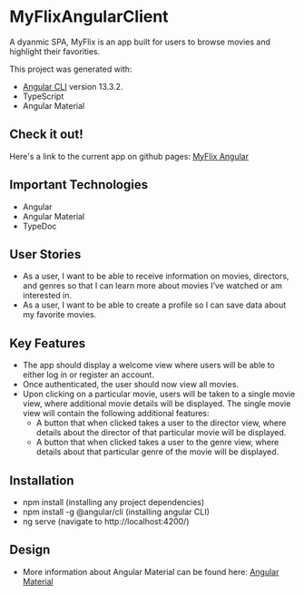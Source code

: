 # MyFlixAngularClient

A dyanmic SPA, MyFlix is an app built for users to browse movies and highlight their favorities.

This project was generated with:
* [Angular CLI](https://github.com/angular/angular-cli) version 13.3.2.
* TypeScript
* Angular Material

## Check it out! 

Here's a link to the current app on github pages: [MyFlix Angular](https://rhbusch.github.io/myFlix-Angular-Client/welcome)

## Important Technologies

* Angular 
* Angular Material 
* TypeDoc 

## User Stories

* As a user, I want to be able to receive information on movies, directors, and genres so that I
can learn more about movies I’ve watched or am interested in.
* As a user, I want to be able to create a profile so I can save data about my favorite movies.

## Key Features

* The app should display a welcome view where users will be able to either log in or register an
account.
* Once authenticated, the user should now view all movies.
* Upon clicking on a particular movie, users will be taken to a single movie view, where
additional movie details will be displayed. The single movie view will contain the following
additional features:
  * A button that when clicked takes a user to the director view, where details about the
director of that particular movie will be displayed.
  *  A button that when clicked takes a user to the genre view, where details about that
particular genre of the movie will be displayed.

## Installation 

* npm install (installing any project dependencies)
* npm install -g @angular/cli (installing angular CLI)
* ng serve (navigate to http://localhost:4200/)

## Design

* More information about Angular Material can be found here: [Angular Material](https://material.angular.io/)


